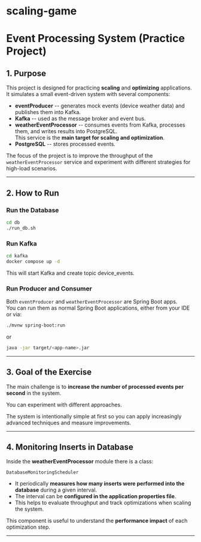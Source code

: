 # scaling-game

# Event Processing System (Practice Project)

## 1. Purpose

This project is designed for practicing **scaling** and **optimizing**
applications.\
It simulates a small event-driven system with several components:

-   **eventProducer** -- generates mock events (device weather data) and
    publishes them into Kafka.
-   **Kafka** -- used as the message broker and event bus.
-   **weatherEventProcessor** -- consumes events from Kafka, processes them,
    and writes results into PostgreSQL.\
    This service is the **main target for scaling and optimization**.
-   **PostgreSQL** -- stores processed events.

The focus of the project is to improve the throughput of the
`weatherEventProcessor` service and experiment with different strategies for
high-load scenarios.

------------------------------------------------------------------------

## 2. How to Run

### Run the Database

``` bash
cd db
./run_db.sh
```

### Run Kafka

``` bash
cd kafka
docker compose up -d
```

This will start Kafka and create topic device_events.

### Run Producer and Consumer

Both `eventProducer` and `weatherEventProcessor` are Spring Boot apps.\
You can run them as normal Spring Boot applications, either from your
IDE or via:

``` bash
./mvnw spring-boot:run
```

or

``` bash
java -jar target/<app-name>.jar
```

------------------------------------------------------------------------

## 3. Goal of the Exercise

The main challenge is to **increase the number of processed events per
second** in the system.

You can experiment with different approaches.

The system is intentionally simple at first so you can apply
increasingly advanced techniques and measure improvements.

------------------------------------------------------------------------

## 4. Monitoring Inserts in Database

Inside the **weatherEventProcessor** module there is a class:

`DatabaseMonitoringScheduler`

-   It periodically **measures how many inserts were performed into the
    database** during a given interval.
-   The interval can be **configured in the application properties
    file**.
-   This helps to evaluate throughput and track optimizations when
    scaling the system.

This component is useful to understand the **performance impact** of
each optimization step.

------------------------------------------------------------------------